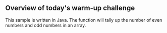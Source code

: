 ## Overview of today's warm-up challenge

This sample is written in Java. The function will tally up the number of even numbers and odd numbers in an array.
